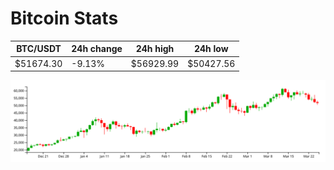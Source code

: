 # Bitcoin Stats

BTC/USDT|24h change|24h high|24h low|
|---|---|---|---|
|$51674.30|-9.13%|$56929.99|$50427.56|

<img src="./chart.svg">
